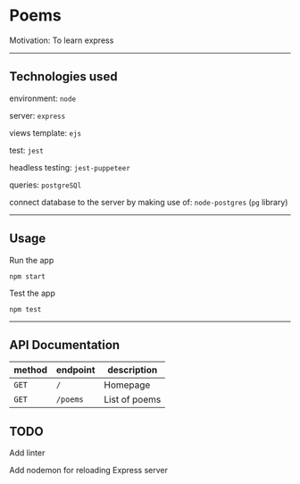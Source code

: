 # Poems

Motivation: To learn express

---

## Technologies used

environment: `node`

server: `express`

views template: `ejs`

test: `jest`

headless testing: `jest-puppeteer`

queries: `postgreSQl`

connect database to the server by making use of: `node-postgres` (`pg` library)

---

## Usage

Run the app

`npm start`

Test the app

`npm test`

---

## API Documentation

|method| endpoint| description  |
|------|---------|--------------|
|`GET` | `/`     | Homepage     |
|`GET` | `/poems`| List of poems|

## TODO

Add linter

Add nodemon for reloading Express server
